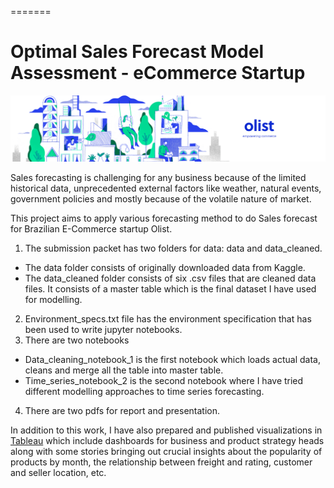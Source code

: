 
=======
# Optimal Sales Forecast Model Assessment  - eCommerce Startup


![image](dataset-cover.png)

Sales forecasting is challenging for any business because of the limited historical data, unprecedented external factors like weather, natural events, government policies and mostly because of the volatile nature of market.

This project aims to apply various forecasting method to do Sales forecast for Brazilian E-Commerce startup Olist. 

1.	The submission packet has two folders for data: data and data_cleaned.
- The data folder consists of originally downloaded data from Kaggle. 
- The data_cleaned folder consists of six .csv files that are cleaned data files. It consists of a master table which is the final dataset I have used for modelling.
2.	Environment_specs.txt file has the environment specification that has been used to write jupyter notebooks.
3.	There are two notebooks
- Data_cleaning_notebook_1 is the first notebook which loads actual data, cleans and merge all the table into master table.
- Time_series_notebook_2 is the second notebook where I have tried different modelling approaches to time series forecasting.
4.	There are two pdfs for report and presentation.

In addition to this work, I have also prepared and published visualizations in [Tableau](https://public.tableau.com/app/profile/kulwinder.kaur6496/viz/OlistBrazilianE-Commercedataanalysis-businessandproductstrategy/Businessperformancedashboard) which include dashboards for business and product strategy heads along with some stories bringing out crucial insights about the popularity of products by month, the relationship between freight and rating, customer and seller location, etc.
